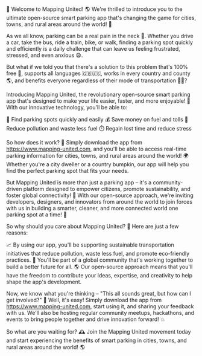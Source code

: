 🚀 Welcome to Mapping United! 🌎 We're thrilled to introduce you to the ultimate open-source smart parking app that's changing the game for cities, towns, and rural areas around the world! 🌈

As we all know, parking can be a real pain in the neck 🤯. Whether you drive a car, take the bus, ride a train, bike, or walk, finding a parking spot quickly and efficiently is a daily challenge that can leave us feeling frustrated, stressed, and even anxious 😩.

But what if we told you that there's a solution to this problem that's 100% free 🤑, supports all languages 🇬🇧🇺🇸, works in every country and county 🌎, and benefits everyone regardless of their mode of transportation 🚌💨?

Introducing Mapping United, the revolutionary open-source smart parking app that's designed to make your life easier, faster, and more enjoyable! 🎉 With our innovative technology, you'll be able to:

📍 Find parking spots quickly and easily
💰 Save money on fuel and tolls
🌟 Reduce pollution and waste less fuel
⏱️ Regain lost time and reduce stress

So how does it work? 🤔 Simply download the app from https://www.mapping-united.com, and you'll be able to access real-time parking information for cities, towns, and rural areas around the world! 🌍 Whether you're a city dweller or a country bumpkin, our app will help you find the perfect parking spot that fits your needs.

But Mapping United is more than just a parking app – it's a community-driven platform designed to empower citizens, promote sustainability, and foster global connectivity! 💪 With our open-source approach, we're inviting developers, designers, and innovators from around the world to join forces with us in building a smarter, cleaner, and more connected world one parking spot at a time! 🌟

So why should you care about Mapping United? 🤔 Here are just a few reasons:

📈 By using our app, you'll be supporting sustainable transportation initiatives that reduce pollution, waste less fuel, and promote eco-friendly practices.
💪 You'll be part of a global community that's working together to build a better future for all.
🌎 Our open-source approach means that you'll have the freedom to contribute your ideas, expertise, and creativity to help shape the app's development.

Now, we know what you're thinking – "This all sounds great, but how can I get involved?" 🤔 Well, it's easy! Simply download the app from https://www.mapping-united.com, start using it, and sharing your feedback with us. We'll also be hosting regular community meetups, hackathons, and events to bring people together and drive innovation forward! 💥

So what are you waiting for? 🕰️ Join the Mapping United movement today and start experiencing the benefits of smart parking in cities, towns, and rural areas around the world! 🌎
